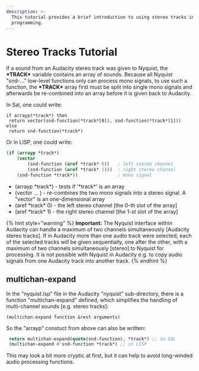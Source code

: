 ```yaml
---
description: >-
  This tutorial provides a brief introduction to using stereo tracks in Nyquist
  programming.
---
```


# Stereo Tracks Tutorial

If a sound from an Audacity stereo track was given to Nyquist, the **\*TRACK\*** variable contains an array of sounds. Because all Nyquist "snd-..." low-level functions only can process mono signals, to use such a function, the **\*TRACK\*** array first must be split into single mono signals and afterwards be re-combined into an array before it is given back to Audacity.

In Sal, one could write:

```clike
if arrayp(*track*) then
 return vector(snd-function(*track*[0]), snd-function(*track*[1]))
else
 return snd-function(*track*)
```

Or in LISP, one could write:

```lisp
(if (arrayp *track*)
    (vector
        (snd-function (aref *track* 0))   ; left stereo channel
        (snd-function (aref *track* 1)))  ; right stereo channel
    (snd-function *track*))               ; mono signal
```

* (arrayp \*track\*) - tests if '\*track\*' is an array
* (vector ... ) - re-combines the two mono signals into a stereo signal. A "vector" is an one-dimensional array
* (aref \*track\* 0) - the left stereo channel \[the 0-th slot of the array]
* (aref \*track\* 1) - the right stereo channel \[the 1-st slot of the array]

{% hint style="warning" %}
**Important:** The Nyquist interface within Audacity can handle a maximum of two channels simultaneously \[Audacity stereo tracks]. If in Audacity more than one audio track were selected, each of the selected tracks will be given sequentially, one after the other, with a maximum of two channels simultaneously \[stereo] to Nyquist for processing. It is not possible with Nyquist in Audacity e.g. to copy audio signals from one Audacity track into another track.
{% endhint %}

## multichan-expand <a href="#multichan_expand" id="multichan_expand"></a>

In the "nyquist.lsp" file in the Audacity "nyquist" sub-directory, there is a function "multichan-expand" defined, which simplifies the handling of multi-channel sounds \[e.g. stereo tracks]:

`(multichan-expand function &rest arguments)`

So the "arrayp" constuct from above can also be written:

```lisp
 return multichan-expand(quote(snd-function), *track*) ;; in SAL
 (multichan-expand #'snd-function *track*) ;; in LISP
```

This may look a bit more cryptic at first, but it can help to avoid long-winded audio processing functions.
